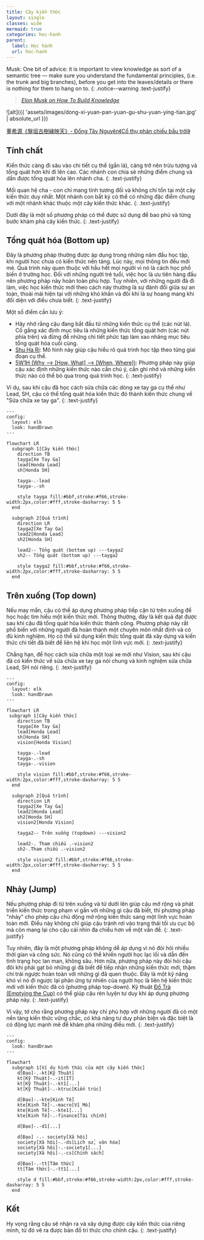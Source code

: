 ```yaml
---
title: Cây kiến thức
layout: single
classes: wide
mermaid: true
categories: hoc-hanh
parent:
  label: Học hành
  url: hoc-hanh
---
```


Musk: One bit of advice: it is important to view knowledge as sort of a semantic tree — make sure you understand the fundamental principles, (i.e. the trunk and big branches), before you get into the leaves/details or there is nothing for them to hang on to.
{: .notice--warning .text-justify}

> <cite><a target="_blank" href="https://fs.blog/elon-musk-knowledge/">
Elon Musk on How To Build Knowledge
</a></cite>

![alt]({{ 'assets/images/dong-xi-yuan-pan-yuan-gu-shu-yuan-ying-tian.jpg' | absolute_url }})
> <cite>
<a target="_blank" href="https://dongxiyuan.artron.net/works_detail_brt000790000262">
董希源《盤垣古樹縁映天》- Đổng Tây Nguyên《Cổ thụ phản chiếu bầu trời》
</a>
</cite>

## Tính chất
Kiến thức càng đi sâu vào chi tiết cụ thể (gần lá), càng trở nên trừu tượng và tổng quát hơn khi đi lên cao.
Các nhánh con chia sẻ những điểm chung và dần được tổng quát hóa lên nhánh cha.
{: .text-justify}

Mối quan hệ cha - con chỉ mang tính tương đối và không chỉ tồn tại một cây kiến thức duy nhất.
Một nhánh con bất kỳ có thể có những đặc điểm chung với một nhánh khác thuộc một cây kiến thức khác.
{: .text-justify}

Dưới đây là một số phương pháp có thể được sử dụng để bao phủ và từng bước khám phá cây kiến thức.
{: .text-justify}

## Tổng quát hóa (Bottom up)
Đây là phương pháp thường được áp dụng trong những năm đầu học tập, khi người học chưa có kiến thức nền tảng.
Lúc này, mọi thông tin đều mới mẻ.
Quá trình này quen thuộc với hầu hết mọi người vì nó là cách học phổ biến ở trường học.
Đối với những người trẻ tuổi, việc học là ưu tiên hàng đầu nên phương pháp này hoàn toàn phù hợp.
Tuy nhiên, với những người đã đi làm, việc học kiến thức mới theo cách này thường là sự đánh đổi giữa sự an toàn, 
thoải mái hiện tại với những khó khăn và đôi khi là sự hoang mang khi đối diện với điều chưa biết.
{: .text-justify}


Một số điểm cần lưu ý:
- Hãy nhớ rằng cậu đang bắt đầu từ những kiến thức cụ thể (các nút lá). Cố gắng xác định mục tiêu là những kiến thức tổng quát hơn (các nút phía trên) và đừng để những chi tiết phức tạp làm xao nhãng mục tiêu tổng quát hóa cuối cùng.
- <a target="_blank" href="/shu-ha-ri">Shu Ha Ri</a>: Mô hình này giúp cậu hiểu rõ quá trình học tập theo từng giai đoạn cụ thể.
- <a target="_blank" href="/5w1h">5W1H (Why --> [How, What] --> [When, Where])</a>: Phương pháp này giúp cậu xác định những kiến thức nào cần chú ý, cần ghi nhớ và những kiến thức nào có thể bỏ qua trong quá trình học.
{: .text-justify}

Ví dụ, sau khi cậu đã học cách sửa chữa các dòng xe tay ga cụ thể như Lead, SH, cậu có thể tổng quát hóa kiến thức đó thành kiến thức chung về "Sửa chữa xe tay ga".
{: .text-justify}

```mermaid
---
config:
  layout: elk
  look: handDrawn
---

flowchart LR
  subgraph 1[Cây kiến thức]
    direction TB
    tayga[Xe Tay Ga]
    lead[Honda Lead]
    sh[Honda SH]

    tayga-.-lead
    tayga-.-sh

    style tayga fill:#bbf,stroke:#f66,stroke-width:2px,color:#fff,stroke-dasharray: 5 5
  end

  subgraph 2[Quá trình]
    direction LR
    tayga2[Xe Tay Ga]
    lead2[Honda Lead]
    sh2[Honda SH]

    lead2-- Tổng quát (bottom up) ---tayga2
    sh2-- Tổng quát (bottom up) ---tayga2

    style tayga2 fill:#bbf,stroke:#f66,stroke-width:2px,color:#fff,stroke-dasharray: 5 5
  end
```

## Trên xuống (Top down)
Nếu may mắn, cậu có thể áp dụng phương pháp tiếp cận từ trên xuống để học hoặc tìm hiểu một kiến thức mới.
Thông thường, đây là kết quả đạt được sau khi cậu đã tổng quát hóa kiến thức thành công.
Phương pháp này rất phổ biến với những người đã hoàn thành một chuyên môn nhất định và có đủ kinh nghiệm.
Họ có thể sử dụng kiến thức tổng quát đã xây dựng và kiến thức chi tiết đã biết để liên hệ khi học một lĩnh vực mới.
{: .text-justify}

Chẳng hạn, để học cách sửa chữa một loại xe mới như Vision, sau khi cậu đã có kiến thức về sửa chữa xe tay ga nói chung và kinh nghiệm sửa chữa Lead, SH nói riêng.
{: .text-justify}

```mermaid
---
config:
  layout: elk
  look: handDrawn
---

flowchart LR
 subgraph 1[Cây kiến thức]
    direction TB
    tayga[Xe Tay Ga]
    lead[Honda Lead]
    sh[Honda SH]
    vision[Honda Vision]

    tayga-.-lead
    tayga-.-sh
    tayga-.-vision

    style vision fill:#bbf,stroke:#f66,stroke-width:2px,color:#fff,stroke-dasharray: 5 5
  end

  subgraph 2[Quá trình]
    direction LR
    tayga2[Xe Tay Ga]
    lead2[Honda Lead]
    sh2[Honda SH]
    vision2[Honda Vision]

    tayga2-- Trên xuống (topdown) ---vision2

    lead2-. Tham chiếu .-vision2
    sh2-.Tham chiếu .-vision2

    style vision2 fill:#bbf,stroke:#f66,stroke-width:2px,color:#fff,stroke-dasharray: 5 5
  end
```

## Nhảy (Jump)
Nếu phương pháp đi từ trên xuống và từ dưới lên giúp cậu mở rộng và phát triển kiến thức trong phạm vi gần với những gì cậu đã biết,
thì phương pháp "nhảy" cho phép cậu chủ động mở rộng kiến thức sang một lĩnh vực hoàn toàn mới.
Điều này không chỉ giúp cậu tránh rơi vào trạng thái tối ưu cục bộ mà còn mang lại cho cậu cái nhìn đa chiều hơn về một vấn đề.
{: .text-justify}

Tuy nhiên, đây là một phương pháp không dễ áp dụng vì nó đòi hỏi nhiều thời gian và công sức.
Nó cũng có thể khiến người học lạc lối và dẫn đến tình trạng học lan man, không sâu.
Hơn nữa, phương pháp này đòi hỏi cậu đôi khi phải gạt bỏ những gì đã biết để tiếp nhận những kiến thức mới, thậm chí trái ngược hoàn toàn với những gì đã quen thuộc.
Đây là một kỹ năng khó vì nó đi ngược lại phản ứng tự nhiên của người học là liên hệ kiến thức mới với kiến thức đã có (phương pháp top-down).
Kỹ thuật <a target="_blank" href="/do-tra">Đổ Trà (Emptying the Cup)</a> có thể giúp cậu rèn luyện tư duy khi áp dụng phương pháp này.
{: .text-justify}

Vì vậy, tớ cho rằng phương pháp này chỉ phù hợp với những người đã có một nền tảng kiến thức vững chắc, có khả năng tư duy phản biện và đặc biệt là có động lực mạnh mẽ để khám phá những điều mới.
{: .text-justify}

```mermaid
---
config:
  look: handDrawn
---

flowchart
  subgraph 1[Ví dụ hình thái của một cây kiến thức]
    d[Đạo]-.-kt[Kỹ Thuật]
    kt[Kỹ Thuật]-.-it[IT]
    kt[Kỹ Thuật]-.-kt1[...]
    kt[Kỹ Thuật]-.-ktruc[Kiến trúc]

    d[Đạo]-.-kte[Kinh Tế]
    kte[Kinh Tế]-.-macro[Vĩ Mô]
    kte[Kinh Tế]-.-kte1[...]
    kte[Kinh Tế]-.-finance[Tài chính]

    d[Đạo]-.-d1[...]

    d[Đạo] -.- society[Xã hội]
    society[Xã hội]-.-ds[Lịch sử, văn hóa]
    society[Xã hội]-.-society1[...]
    society[Xã hội]-.-cs[Chính sách]

    d[Đạo]-.-tt[Tâm thức]
    tt[Tâm thức]-.-tt1[...]

    style d fill:#bbf,stroke:#f66,stroke-width:2px,color:#fff,stroke-dasharray: 5 5
  end
```

## Kết
Hy vọng rằng cậu sẽ nhận ra và xây dựng được cây kiến thức của riêng mình, từ đó vẽ ra được bản đồ tri thức cho chính cậu.
{: .text-justify}